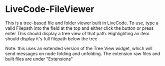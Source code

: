 # LiveCode-FileViewer

This is a tree-based file and folder viewer built in LiveCode.
To use, type a valid Filepath into the field at the top and either click the button or press enter
This should display a tree view of that path.
Highlighting an item should display it's full filepath below the tree

Note: this uses an extended version of the Tree View widget, which will send messages on node folding and unfolding. The extension raw files and built files are under "Extensions"
